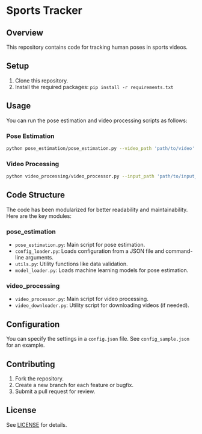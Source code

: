 
# Sports Tracker

## Overview
This repository contains code for tracking human poses in sports videos.

## Setup
1. Clone this repository.
2. Install the required packages: `pip install -r requirements.txt`

## Usage
You can run the pose estimation and video processing scripts as follows:

### Pose Estimation
```bash
python pose_estimation/pose_estimation.py --video_path 'path/to/video' --model_path 'path/to/model'
```

### Video Processing
```bash
python video_processing/video_processor.py --input_path 'path/to/input_video' --output_path 'path/to/output_video'
```

## Code Structure
The code has been modularized for better readability and maintainability. Here are the key modules:

### pose_estimation
- `pose_estimation.py`: Main script for pose estimation.
- `config_loader.py`: Loads configuration from a JSON file and command-line arguments.
- `utils.py`: Utility functions like data validation.
- `model_loader.py`: Loads machine learning models for pose estimation.

### video_processing
- `video_processor.py`: Main script for video processing.
- `video_downloader.py`: Utility script for downloading videos (if needed).

## Configuration
You can specify the settings in a `config.json` file. See `config_sample.json` for an example.

## Contributing
1. Fork the repository.
2. Create a new branch for each feature or bugfix.
3. Submit a pull request for review.

## License
See [LICENSE](LICENSE) for details.

